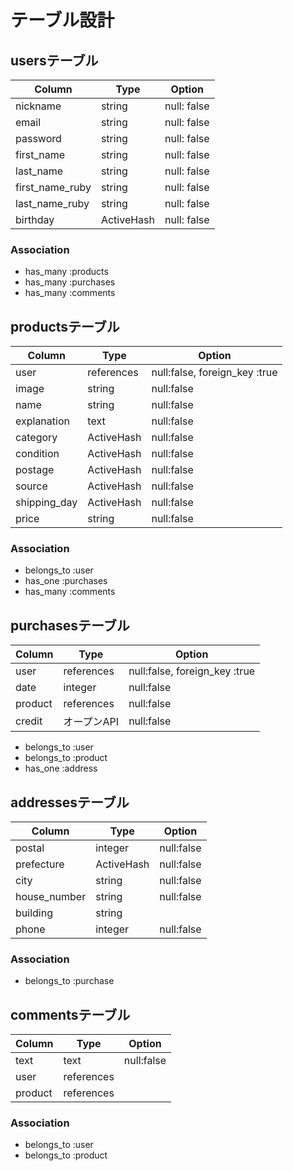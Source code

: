 # テーブル設計

## usersテーブル

| Column             | Type       | Option      |
|--------------------|------------|-------------|
| nickname           | string     | null: false |
| email              | string     | null: false |
| password           | string     | null: false |
| first_name         | string     | null: false |
| last_name          | string     | null: false |
| first_name_ruby    | string     | null: false |
| last_name_ruby     | string     | null: false |
| birthday           | ActiveHash | null: false |

### Association
- has_many :products
- has_many :purchases
- has_many :comments

## productsテーブル

| Column           | Type         | Option                       |
|------------------|--------------|------------------------------|
| user             | references   | null:false, foreign_key :true|
| image            | string       | null:false                   |
| name             | string       | null:false                   |
| explanation      | text         | null:false                   |
| category         | ActiveHash   | null:false                   |
| condition        | ActiveHash   | null:false                   |
| postage          | ActiveHash   | null:false                   |
| source           | ActiveHash   | null:false                   |
| shipping_day     | ActiveHash   | null:false                   |
| price            | string       | null:false                   |

### Association
- belongs_to :user
- has_one :purchases
- has_many :comments

## purchasesテーブル

| Column  | Type        | Option                        |
|---------|-------------|-------------------------------|
| user    | references  | null:false, foreign_key :true |
| date    | integer     | null:false                    |
| product | references  | null:false                    |
| credit  | オープンAPI  | null:false                    |

- belongs_to :user
- belongs_to :product
- has_one :address

## addressesテーブル

| Column         | Type        | Option      |
|----------------|-------------|-------------|
| postal         | integer     | null:false  |
| prefecture     | ActiveHash  | null:false  |
| city           | string      | null:false  |
| house_number   | string      | null:false  |
| building       | string      |             |
| phone          | integer     | null:false  |

### Association

- belongs_to :purchase

## commentsテーブル

| Column  |  Type      | Option     |
|---------|------------|------------|
| text    | text       | null:false |
| user    | references |            |
| product | references |            |

### Association

- belongs_to :user
- belongs_to :product
